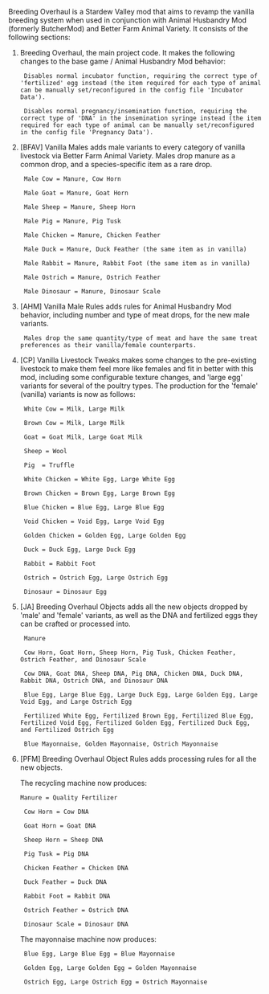 Breeding Overhaul is a Stardew Valley mod that aims to revamp the vanilla breeding system when used in conjunction with Animal Husbandry Mod (formerly ButcherMod) and Better Farm Animal Variety. It consists of the following sections:

1. Breeding Overhaul, the main project code. It makes the following changes to the base game / Animal Husbandry Mod behavior:

        Disables normal incubator function, requiring the correct type of 'fertilized' egg instead (the item required for each type of animal can be manually set/reconfigured in the config file 'Incubator Data').
        
        Disables normal pregnancy/insemination function, requiring the correct type of 'DNA' in the insemination syringe instead (the item required for each type of animal can be manually set/reconfigured in the config file 'Pregnancy Data').
    
2. [BFAV] Vanilla Males adds male variants to every category of vanilla livestock via Better Farm Animal Variety. Males drop manure as a common drop, and a species-specific item as a rare drop. 
        
        Male Cow = Manure, Cow Horn
        
        Male Goat = Manure, Goat Horn
        
        Male Sheep = Manure, Sheep Horn
        
        Male Pig = Manure, Pig Tusk
        
        Male Chicken = Manure, Chicken Feather
        
        Male Duck = Manure, Duck Feather (the same item as in vanilla)
        
        Male Rabbit = Manure, Rabbit Foot (the same item as in vanilla)
        
        Male Ostrich = Manure, Ostrich Feather
        
        Male Dinosaur = Manure, Dinosaur Scale

3. [AHM] Vanilla Male Rules adds rules for Animal Husbandry Mod behavior, including number and type of meat drops, for the new male variants. 

        Males drop the same quantity/type of meat and have the same treat preferences as their vanilla/female counterparts.

4. [CP] Vanilla Livestock Tweaks makes some changes to the pre-existing livestock to make them feel more like females and fit in better with this mod, including some configurable texture changes, and 'large egg' variants for several of the poultry types. The production for the 'female' (vanilla) variants is now as follows:
        
        White Cow = Milk, Large Milk
        
        Brown Cow = Milk, Large Milk
        
        Goat = Goat Milk, Large Goat Milk
        
        Sheep = Wool
        
        Pig  = Truffle
        
        White Chicken = White Egg, Large White Egg
        
        Brown Chicken = Brown Egg, Large Brown Egg
        
        Blue Chicken = Blue Egg, Large Blue Egg
        
        Void Chicken = Void Egg, Large Void Egg
        
        Golden Chicken = Golden Egg, Large Golden Egg
        
        Duck = Duck Egg, Large Duck Egg
        
        Rabbit = Rabbit Foot
        
        Ostrich = Ostrich Egg, Large Ostrich Egg
        
        Dinosaur = Dinosaur Egg
        
5. [JA] Breeding Overhaul Objects adds all the new objects dropped by 'male' and 'female' variants, as well as the DNA and fertilized eggs they can be crafted or processed into.
        
        Manure 
        
        Cow Horn, Goat Horn, Sheep Horn, Pig Tusk, Chicken Feather, Ostrich Feather, and Dinosaur Scale 
        
        Cow DNA, Goat DNA, Sheep DNA, Pig DNA, Chicken DNA, Duck DNA, Rabbit DNA, Ostrich DNA, and Dinosaur DNA
        
        Blue Egg, Large Blue Egg, Large Duck Egg, Large Golden Egg, Large Void Egg, and Large Ostrich Egg
        
        Fertilized White Egg, Fertilized Brown Egg, Fertilized Blue Egg, Fertilized Void Egg, Fertilized Golden Egg, Fertilized Duck Egg, and Fertilized Ostrich Egg
        
        Blue Mayonnaise, Golden Mayonnaise, Ostrich Mayonnaise
        
6. [PFM] Breeding Overhaul Object Rules adds processing rules for all the new objects. 

    The recycling machine now produces:
       
       Manure = Quality Fertilizer
        
        Cow Horn = Cow DNA
        
        Goat Horn = Goat DNA
        
        Sheep Horn = Sheep DNA
        
        Pig Tusk = Pig DNA
        
        Chicken Feather = Chicken DNA
        
        Duck Feather = Duck DNA
        
        Rabbit Foot = Rabbit DNA
        
        Ostrich Feather = Ostrich DNA
        
        Dinosaur Scale = Dinosaur DNA
        
     The mayonnaise machine now produces:
        
        Blue Egg, Large Blue Egg = Blue Mayonnaise
        
        Golden Egg, Large Golden Egg = Golden Mayonnaise
        
        Ostrich Egg, Large Ostrich Egg = Ostrich Mayonnaise
